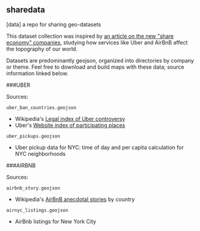 ## sharedata
[data] a repo for sharing geo-datasets

This dataset collection was inspired by [an article on the new "share economy" companies](http://www.forbes.com/sites/danielfisher/2015/03/25/the-big-question-with-uber-airbnb-and-the-rest-of-the-sharing-economy-who-to-sue/), studying how services like Uber and AirBnB affect the topography of our world.

Datasets are predominantly geojson, organized into directories by company or theme. Feel free to download and build maps with these data; source information linked below.


###UBER

Sources: 

`uber_ban_countries.geojson`

* Wikipedia's [Legal index of Uber controversy](https://en.wikipedia.org/wiki/Legal_status_of_Uber%27s_service)
* Uber's [Website index of participating places](https://www.uber.com/cities)

`uber_pickups.geojson`

* Uber pickup data for NYC: time of day and per capita calculation for NYC neighborhoods



###AIRBNB

Sources:

`airbnb_story.geojson`

* Wikipedia's [AirBnB anecdotal stories](https://en.wikipedia.org/wiki/Airbnb) by country

`airnyc_listings.geojson`

* AirBnb listings for New York City
